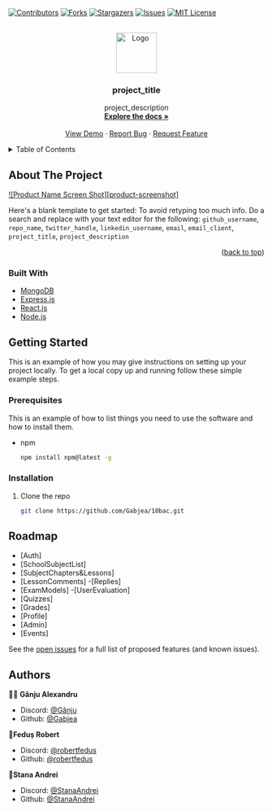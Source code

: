 <div id="top"></div>

[![Contributors][contributors-shield]][contributors-url]
[![Forks][forks-shield]][forks-url]
[![Stargazers][stars-shield]][stars-url]
[![Issues][issues-shield]][issues-url]
[![MIT License][license-shield]][license-url]


<!-- PROJECT LOGO -->
<br />
<div align="center">
  <a href="https://github.com/Gabjea/10bac">
    <img src="https://imgur.com/QDZcXNW" alt="Logo" width="80" height="80">
  </a>

<h3 align="center">project_title</h3>

  <p align="center">
    project_description
    <br />
    <a href="https://github.com/github_username/repo_name"><strong>Explore the docs »</strong></a>
    <br />
    <br />
    <a href="https://github.com/github_username/repo_name">View Demo</a>
    ·
    <a href="https://github.com/github_username/repo_name/issues">Report Bug</a>
    ·
    <a href="https://github.com/github_username/repo_name/issues">Request Feature</a>
  </p>
</div>



<!-- TABLE OF CONTENTS -->
<details>
  <summary>Table of Contents</summary>
  <ol>
    <li>
      <a href="#about-the-project">About The Project</a>
      <ul>
        <li><a href="#built-with">Built With</a></li>
      </ul>
    </li>
    <li>
      <a href="#getting-started">Getting Started</a>
      <ul>
        <li><a href="#prerequisites">Prerequisites</a></li>
        <li><a href="#installation">Installation</a></li>
      </ul>
    </li>
    <li><a href="#usage">Usage</a></li>
    <li><a href="#roadmap">Roadmap</a></li>
    <li><a href="#contributing">Contributing</a></li>
    <li><a href="#license">License</a></li>
    <li><a href="#contact">Contact</a></li>
    <li><a href="#acknowledgments">Acknowledgments</a></li>
  </ol>
</details>



<!-- ABOUT THE PROJECT -->
## About The Project

[![Product Name Screen Shot][product-screenshot]](https://drive.google.com/file/d/1PIfXCSeXsorg0foddJw6r4TrPzbq-GuZ/view?usp=sharing)

Here's a blank template to get started: To avoid retyping too much info. Do a search and replace with your text editor for the following: `github_username`, `repo_name`, `twitter_handle`, `linkedin_username`, `email`, `email_client`, `project_title`, `project_description`

<p align="right">(<a href="#top">back to top</a>)</p>



### Built With

* [MongoDB](https://www.mongodb.com)
* [Express.js](https://expressjs.com)
* [React.js](https://reactjs.org/)
* [Node.js](https://nodejs.org/en/)


<!-- GETTING STARTED -->
## Getting Started

This is an example of how you may give instructions on setting up your project locally.
To get a local copy up and running follow these simple example steps.

### Prerequisites

This is an example of how to list things you need to use the software and how to install them.
* npm
  ```sh
  npm install npm@latest -g
  ```

### Installation


1. Clone the repo
   ```sh
   git clone https://github.com/Gabjea/10bac.git
   ```



<!-- ROADMAP -->
## Roadmap

- [Auth] 
- [SchoolSubjectList]
- [SubjectChapters&Lessons] 
- [LessonComments] 
    -[Replies]
- [ExamModels]
    -[UserEvaluation] 
- [Quizzes]
- [Grades]
- [Profile]
- [Admin]
- [Events]


See the [open issues](https://github.com/Gabjea/10bac/issues) for a full list of proposed features (and known issues).


## Authors

🧙‍♂️ **Gânju Alexandru**

- Discord: [@Gânju](https://discordapp.com/users/254597100602523648)
- Github: [@Gabjea](https://github.com/Gabjea)

👳**Feduș Robert**

- Discord: [@robertfedus](https://discordapp.com/users/269884751416918019)
- Github: [@robertfedus](https://github.com/robertfedus)

👾**Stana Andrei**

- Discord: [@StanaAndrei](https://discordapp.com/users/466946127179022346)
- Github: [@StanaAndrei](https://github.com/StanaAndrei)


<!-- MARKDOWN LINKS & IMAGES -->
<!-- https://www.markdownguide.org/basic-syntax/#reference-style-links -->
[contributors-shield]: https://img.shields.io/github/contributors/Gabjea/10bac.svg?style=for-the-badge
[contributors-url]: https://github.com/Gabjea/10bac/graphs/contributors
[forks-shield]: https://img.shields.io/github/forks/Gabjea/10bac.svg?style=for-the-badge
[forks-url]: https://github.com/Gabjea/10bac/network/members
[stars-shield]: https://img.shields.io/github/stars/Gabjea/10bac.svg?style=for-the-badge
[stars-url]: https://github.com/Gabjea/10bac/stargazers
[issues-shield]: https://img.shields.io/github/issues/Gabjea/10bac.svg?style=for-the-badge
[issues-url]: https://github.com/Gabjea/10bac/issues
[license-shield]: https://img.shields.io/github/license/othneildrew/Best-README-Template.svg?style=for-the-badge
[license-url]: https://github.com/Gabjea/10bac/LICENSE.TXT
